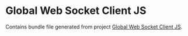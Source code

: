 # Global Web Socket Client JS #

Contains bundle file generated from project [Global Web Socket Client JS](https://bitbucket.org/nuxibatechnologies/global-web-socket-client-js).